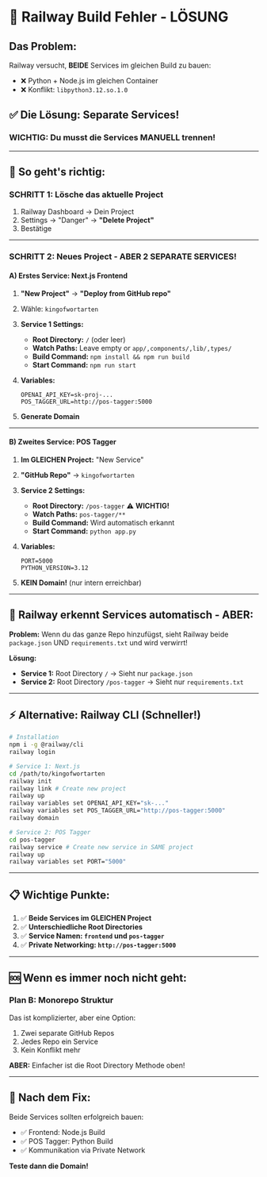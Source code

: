 # 🚨 Railway Build Fehler - LÖSUNG

## Das Problem:

Railway versucht, **BEIDE** Services im gleichen Build zu bauen:
- ❌ Python + Node.js im gleichen Container
- ❌ Konflikt: `libpython3.12.so.1.0`

## ✅ Die Lösung: Separate Services!

### **WICHTIG: Du musst die Services MANUELL trennen!**

---

## 🔧 **So geht's richtig:**

### **SCHRITT 1: Lösche das aktuelle Project**

1. Railway Dashboard → Dein Project
2. Settings → "Danger" → **"Delete Project"**
3. Bestätige

---

### **SCHRITT 2: Neues Project - ABER 2 SEPARATE SERVICES!**

#### **A) Erstes Service: Next.js Frontend**

1. **"New Project"** → **"Deploy from GitHub repo"**
2. Wähle: `kingofwortarten`
3. **Service 1 Settings:**
   - **Root Directory:** `/` (oder leer)
   - **Watch Paths:** Leave empty or `app/,components/,lib/,types/`
   - **Build Command:** `npm install && npm run build`
   - **Start Command:** `npm run start`

4. **Variables:**
   ```
   OPENAI_API_KEY=sk-proj-...
   POS_TAGGER_URL=http://pos-tagger:5000
   ```

5. **Generate Domain**

---

#### **B) Zweites Service: POS Tagger**

1. **Im GLEICHEN Project:** "New Service"
2. **"GitHub Repo"** → `kingofwortarten`
3. **Service 2 Settings:**
   - **Root Directory:** `/pos-tagger` ⚠️ **WICHTIG!**
   - **Watch Paths:** `pos-tagger/**`
   - **Build Command:** Wird automatisch erkannt
   - **Start Command:** `python app.py`

4. **Variables:**
   ```
   PORT=5000
   PYTHON_VERSION=3.12
   ```

5. **KEIN Domain!** (nur intern erreichbar)

---

## 🎯 **Railway erkennt Services automatisch - ABER:**

**Problem:** Wenn du das ganze Repo hinzufügst, sieht Railway beide `package.json` UND `requirements.txt` und wird verwirrt!

**Lösung:** 
- **Service 1:** Root Directory `/` → Sieht nur `package.json`
- **Service 2:** Root Directory `/pos-tagger` → Sieht nur `requirements.txt`

---

## ⚡ **Alternative: Railway CLI (Schneller!)**

```bash
# Installation
npm i -g @railway/cli
railway login

# Service 1: Next.js
cd /path/to/kingofwortarten
railway init
railway link # Create new project
railway up
railway variables set OPENAI_API_KEY="sk-..."
railway variables set POS_TAGGER_URL="http://pos-tagger:5000"
railway domain

# Service 2: POS Tagger
cd pos-tagger
railway service # Create new service in SAME project
railway up
railway variables set PORT="5000"
```

---

## 📋 **Wichtige Punkte:**

1. ✅ **Beide Services im GLEICHEN Project**
2. ✅ **Unterschiedliche Root Directories**
3. ✅ **Service Namen: `frontend` und `pos-tagger`**
4. ✅ **Private Networking: `http://pos-tagger:5000`**

---

## 🆘 **Wenn es immer noch nicht geht:**

### **Plan B: Monorepo Struktur**

Das ist komplizierter, aber eine Option:
1. Zwei separate GitHub Repos
2. Jedes Repo ein Service
3. Kein Konflikt mehr

**ABER:** Einfacher ist die Root Directory Methode oben!

---

## 🎉 **Nach dem Fix:**

Beide Services sollten erfolgreich bauen:
- ✅ Frontend: Node.js Build
- ✅ POS Tagger: Python Build
- ✅ Kommunikation via Private Network

**Teste dann die Domain!**


